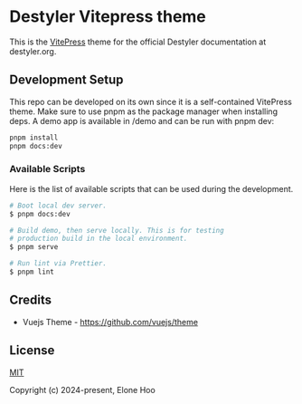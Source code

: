 # Destyler Vitepress theme

This is the [VitePress](https://vitepress.dev/) theme for the official Destyler documentation at destyler.org.

## Development Setup

This repo can be developed on its own since it is a self-contained VitePress theme. Make sure to use pnpm as the package manager when installing deps. A demo app is available in /demo and can be run with pnpm dev:

```bash
pnpm install
pnpm docs:dev
```

### Available Scripts

Here is the list of available scripts that can be used during the development.

```bash
# Boot local dev server.
$ pnpm docs:dev

# Build demo, then serve locally. This is for testing
# production build in the local environment.
$ pnpm serve

# Run lint via Prettier.
$ pnpm lint
```

## Credits

- Vuejs Theme - https://github.com/vuejs/theme

## License

[MIT](./LICENSE)

Copyright (c) 2024-present, Elone Hoo

